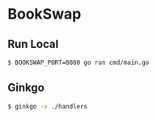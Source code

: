 # BookSwap

## Run Local
```bash
$ BOOKSWAP_PORT=8080 go run cmd/main.go
```

## Ginkgo
```bash
$ ginkgo -v ./handlers
```